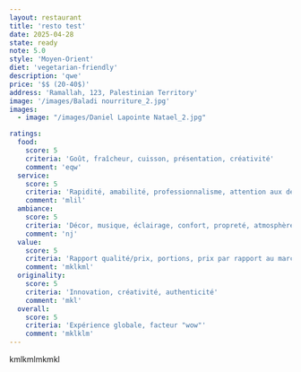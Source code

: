 ```yaml
---
layout: restaurant
title: 'resto test'
date: 2025-04-28
state: ready
note: 5.0
style: 'Moyen-Orient'
diet: 'vegetarian-friendly'
description: 'qwe'
price: '$$ (20-40$)'
address: 'Ramallah, 123, Palestinian Territory'
image: '/images/Baladi nourriture_2.jpg'
images:
  - image: "/images/Daniel Lapointe Natael_2.jpg"

ratings:
  food:
    score: 5
    criteria: 'Goût, fraîcheur, cuisson, présentation, créativité'
    comment: 'eqw'
  service:
    score: 5
    criteria: 'Rapidité, amabilité, professionnalisme, attention aux détails'
    comment: 'mlil'
  ambiance:
    score: 5
    criteria: 'Décor, musique, éclairage, confort, propreté, atmosphère générale'
    comment: 'nj'
  value:
    score: 5
    criteria: 'Rapport qualité/prix, portions, prix par rapport au marché'
    comment: 'mklkml'
  originality:
    score: 5
    criteria: 'Innovation, créativité, authenticité'
    comment: 'mkl'
  overall:
    score: 5
    criteria: 'Expérience globale, facteur "wow"'
    comment: 'mklklm'
---
```




kmlkmlmkmkl